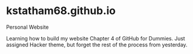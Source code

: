 # kstatham68.github.io
Personal Website

Learning how to build my website Chapter 4 of GitHub for Dummies. Just assigned Hacker theme, but forget the rest of the process from yesterday.
